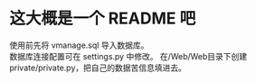 # 这大概是一个 README 吧

使用前先将 vmanage.sql 导入数据库。  
数据库连接配置可在 settings.py 中修改。
在/Web/Web目录下创建private/private.py，把自己的数据苦信息填进去。
